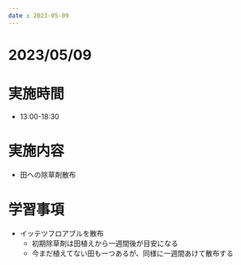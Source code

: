 ```yaml
---
date : 2023-05-09
---
```


# 2023/05/09

# 実施時間
- 13:00-18:30

# 実施内容
- 田への除草剤散布

# 学習事項
- イッテツフロアブルを散布
    - 初期除草剤は田植えから一週間後が目安になる
    - 今まだ植えてない田も一つあるが、同様に一週間あけて散布する